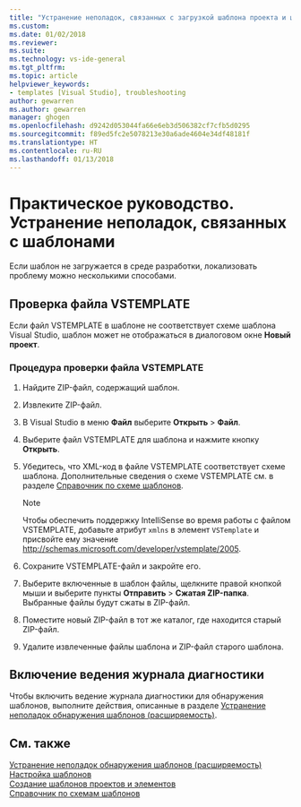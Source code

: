 ```yaml
---
title: "Устранение неполадок, связанных с загрузкой шаблона проекта и шаблона элемента Visual Studio | Документы Майкрософт"
ms.custom: 
ms.date: 01/02/2018
ms.reviewer: 
ms.suite: 
ms.technology: vs-ide-general
ms.tgt_pltfrm: 
ms.topic: article
helpviewer_keywords:
- templates [Visual Studio], troubleshooting
author: gewarren
ms.author: gewarren
manager: ghogen
ms.openlocfilehash: d9242d053044fa66e6eb3d506382cf7cfb5d0295
ms.sourcegitcommit: f89ed5fc2e5078213e30a6ade4604e34df48181f
ms.translationtype: HT
ms.contentlocale: ru-RU
ms.lasthandoff: 01/13/2018
---
```

# <a name="how-to-troubleshoot-templates"></a>Практическое руководство. Устранение неполадок, связанных с шаблонами

Если шаблон не загружается в среде разработки, локализовать проблему можно несколькими способами.

## <a name="validate-the-vstemplate-file"></a>Проверка файла VSTEMPLATE

Если файл VSTEMPLATE в шаблоне не соответствует схеме шаблона Visual Studio, шаблон может не отображаться в диалоговом окне **Новый проект**.

### <a name="to-validate-the-vstemplate-file"></a>Процедура проверки файла VSTEMPLATE

1. Найдите ZIP-файл, содержащий шаблон.

1. Извлеките ZIP-файл.

1. В Visual Studio в меню **Файл** выберите **Открыть** > **Файл**.

1. Выберите файл VSTEMPLATE для шаблона и нажмите кнопку **Открыть**.

1. Убедитесь, что XML-код в файле VSTEMPLATE соответствует схеме шаблона. Дополнительные сведения о схеме VSTEMPLATE см. в разделе [Справочник по схеме шаблонов](../extensibility/visual-studio-template-schema-reference.md).

    > [!NOTE]
    > Чтобы обеспечить поддержку IntelliSense во время работы с файлом VSTEMPLATE, добавьте атрибут `xmlns` в элемент `VSTemplate` и присвойте ему значение http://schemas.microsoft.com/developer/vstemplate/2005.

1. Сохраните VSTEMPLATE-файл и закройте его.

1. Выберите включенные в шаблон файлы, щелкните правой кнопкой мыши и выберите пункты **Отправить** > **Сжатая ZIP-папка**. Выбранные файлы будут сжаты в ZIP-файл.

1. Поместите новый ZIP-файл в тот же каталог, где находится старый ZIP-файл.

1. Удалите извлеченные файлы шаблона и ZIP-файл старого шаблона.

## <a name="enable-diagnostic-logging"></a>Включение ведения журнала диагностики

Чтобы включить ведение журнала диагностики для обнаружения шаблонов, выполните действия, описанные в разделе [Устранение неполадок обнаружения шаблонов (расширяемость)](../extensibility/troubleshooting-template-discovery.md).

## <a name="see-also"></a>См. также

[Устранение неполадок обнаружения шаблонов (расширяемость)](../extensibility/troubleshooting-template-discovery.md)  
[Настройка шаблонов](../ide/customizing-project-and-item-templates.md)  
[Создание шаблонов проектов и элементов](../ide/creating-project-and-item-templates.md)  
[Справочник по схемам шаблонов](../extensibility/visual-studio-template-schema-reference.md)